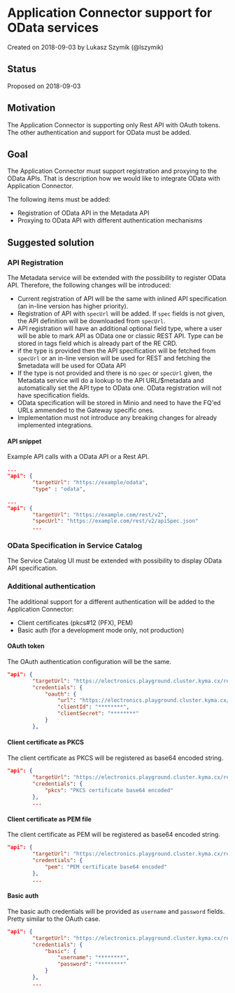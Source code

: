 # Application Connector support for OData services

Created on 2018-09-03 by Lukasz Szymik (@lszymik)

## Status

Proposed on 2018-09-03

## Motivation

The Application Connector is supporting only Rest API with OAuth tokens. The other authentication and support for OData must be added.

## Goal

The Application Connector must support registration and proxying to the OData APIs.
That is description how we would like to integrate OData with Application Connector.

The following items must be added:

- Registration of OData API in the Metadata API
- Proxying to OData API with different authentication mechanisms

## Suggested solution

### API Registration

The Metadata service will be extended with the possibility to register OData API. Therefore, the following changes will be introduced:

- Current registration of API will be the same with inlined API specification (an in-line version has higher priority).
- Registration of API with `specUrl` will be added. If `spec` fields is not given, the API definition will be downloaded from `specUrl`.
- API registration will have an additional optional field type, where a user will be able to mark API as OData one or classic REST API. Type can be stored in tags field which is already part of the RE CRD.
- if the type is provided then the API specification will be fetched from `specUrl` or an in-line version will be used for REST and fetching the $metadata will be used for OData API
- If the type is not provided and there is no `spec` or `specUrl` given, the Metadata service will do a lookup to the API URL/$metadata and automatically set the API type to OData one. OData registration will not have specification fields.
- OData specification will be stored in Minio and need to have the FQ'ed URLs ammended to the Gateway specific ones.
- Implementation must not introduce any breaking changes for already implemented integrations.

#### API snippet

Example API calls with a OData API or a Rest API.

```json
...
"api": {
        "targetUrl": "https://example/odata",
        "type" : "odata",
```

```json
...
"api": {
        "targetUrl": "https://example.com/rest/v2",
        "specUrl": "https://example.com/rest/v2/apiSpec.json"
        ...
```

### OData Specification in Service Catalog

The Service Catalog UI must be extended with possibility to display OData API specification.

### Additional authentication

The additional support for a different authentication will be added to the Application Connector:

- Client certificates (pkcs#12 (PFX), PEM)
- Basic auth (for a development mode only, not production)

#### OAuth token

The OAuth authentication configuration will be the same.

``` json
"api": {
        "targetUrl": "https://electronics.playground.cluster.kyma.cx/rest/v2",
        "credentials": {
            "oauth": {
                "url": "https://electronics.playground.cluster.kyma.cx/authorizationserver/oauth/token",
                "clientId": "********",
                "clientSecret": "********"
            }
        },
```

#### Client certificate as PKCS

The client certificate as PKCS will be registered as base64 encoded string.

``` json
"api": {
        "targetUrl": "https://electronics.playground.cluster.kyma.cx/rest/v2",
        "credentials": {
            "pkcs": "PKCS certificate base64 encoded"
        },
        ...
```

#### Client certificate as PEM file

The client certificate as PEM will be registered as base64 encoded string.

``` json
"api": {
        "targetUrl": "https://electronics.playground.cluster.kyma.cx/rest/v2",
        "credentials": {
            "pem": "PEM certificate base64 encoded"
        },
        ...
```

#### Basic auth

The basic auth credentials will be provided as `username` and `password` fields. Pretty similar to the OAuth case.

``` json
"api": {
        "targetUrl": "https://electronics.playground.cluster.kyma.cx/rest/v2",
        "credentials": {
            "basic": {
                "username": "********",
                "password": "********"
            }
        },
        ...
```